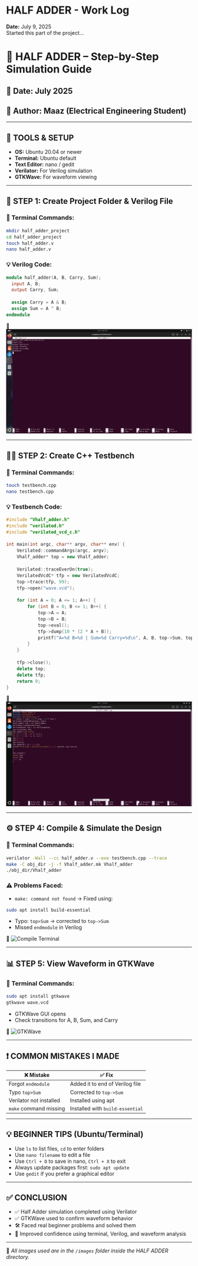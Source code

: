 # HALF ADDER - Work Log
**Date:** July 9, 2025  
Started this part of the project...

# 🧮 HALF ADDER – Step-by-Step Simulation Guide

## 📅 Date: July 2025  
## 👤 Author: Maaz (Electrical Engineering Student)

---

## 🔧 TOOLS & SETUP

- **OS:** Ubuntu 20.04 or newer
- **Terminal:** Ubuntu default
- **Text Editor:** nano / gedit
- **Verilator:** For Verilog simulation
- **GTKWave:** For waveform viewing

---

 
## 📁 STEP 1: Create Project Folder & Verilog File

### 📌 Terminal Commands:
```bash
mkdir half_adder_project
cd half_adder_project
touch half_adder.v
nano half_adder.v
```

### 💡 Verilog Code:
```verilog
module half_adder(A, B, Carry, Sum);
  input A, B;
  output Carry, Sum;

  assign Carry = A & B;
  assign Sum = A ^ B;
endmodule
```

📸 ![Half Adder Code](https://github.com/MAAZ740/JOURNEY/blob/4709539381940c28312269a55ec2901f51ee3b69/HALF%20ADDER/half_adder.v.jpeg)

---



## 👨‍💻 STEP 2: Create C++ Testbench

### 📌 Terminal Commands:
```bash
touch testbench.cpp
nano testbench.cpp
```

### 💡 Testbench Code:
```cpp
#include "Vhalf_adder.h"
#include "verilated.h"
#include "verilated_vcd_c.h"

int main(int argc, char** argv, char** env) {
    Verilated::commandArgs(argc, argv);
    Vhalf_adder* top = new Vhalf_adder;

    Verilated::traceEverOn(true);
    VerilatedVcdC* tfp = new VerilatedVcdC;
    top->trace(tfp, 99);
    tfp->open("wave.vcd");

    for (int A = 0; A <= 1; A++) {
        for (int B = 0; B <= 1; B++) {
            top->A = A;
            top->B = B;
            top->eval();
            tfp->dump(10 * (2 * A + B));
            printf("A=%d B=%d | Sum=%d Carry=%d\n", A, B, top->Sum, top->Carry);
        }
    }

    tfp->close();
    delete top;
    delete tfp;
    return 0;
}
```

📸 ![Testbench](https://github.com/MAAZ740/JOURNEY/blob/dc165c3a47808099b8f74fab163cd5b490cd9b10/HALF%20ADDER/tb_half_adder.v.png)

---

## ⚙️ STEP 4: Compile & Simulate the Design

### 📌 Terminal Commands:
```bash
verilator -Wall --cc half_adder.v --exe testbench.cpp --trace
make -C obj_dir -j -f Vhalf_adder.mk Vhalf_adder
./obj_dir/Vhalf_adder
```

### ⚠️ Problems Faced:
- `make: command not found` → Fixed using:
```bash
sudo apt install build-essential
```
- Typo: `top>Sum` → corrected to `top->Sum`
- Missed `endmodule` in Verilog

📸 ![Compile Terminal](images/compile_error_fixed.png)

---

## 📊 STEP 5: View Waveform in GTKWave

### 📌 Terminal Commands:
```bash
sudo apt install gtkwave
gtkwave wave.vcd
```

- GTKWave GUI opens
- Check transitions for A, B, Sum, and Carry

📸 ![GTKWave](images/waveform.png)

---

## ❗ COMMON MISTAKES I MADE

| ❌ Mistake | ✅ Fix |
|-----------|--------|
| Forgot `endmodule` | Added it to end of Verilog file |
| Typo `top>Sum` | Corrected to `top->Sum` |
| Verilator not installed | Installed using apt |
| `make` command missing | Installed with `build-essential` |

---

## 💡 BEGINNER TIPS (Ubuntu/Terminal)

- Use `ls` to list files, `cd` to enter folders
- Use `nano filename` to edit a file
- Use `Ctrl + O` to save in nano, `Ctrl + X` to exit
- Always update packages first: `sudo apt update`
- Use `gedit` if you prefer a graphical editor

---

## ✅ CONCLUSION

- ✅ Half Adder simulation completed using Verilator
- ✅ GTKWave used to confirm waveform behavior
- 🛠️ Faced real beginner problems and solved them
- 🧠 Improved confidence using terminal, Verilog, and waveform analysis

---

📁 *All images used are in the `/images` folder inside the HALF ADDER directory.*

